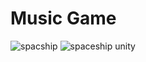 # Music Game

![spacship](https://user-images.githubusercontent.com/65002959/212741716-a2da58d6-fe0e-488c-adb7-3b8a9387d891.PNG)
![spaceship unity](https://user-images.githubusercontent.com/65002959/212741725-ecd3b70b-db8b-4db5-893d-cf55f268e3c0.PNG)
